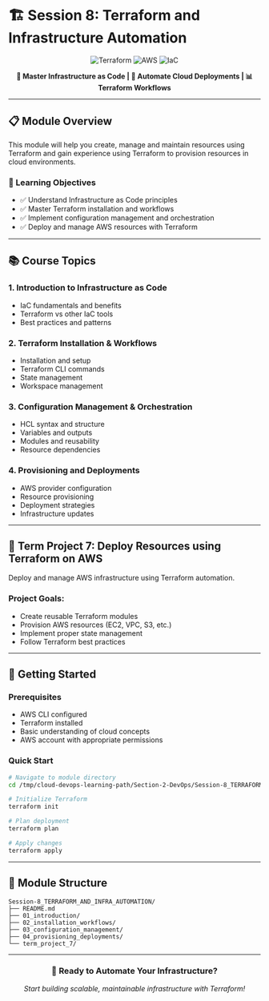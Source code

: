 # 🏗️ Session 8: Terraform and Infrastructure Automation

<div align="center">

![Terraform](https://img.shields.io/badge/Terraform-Infrastructure-623CE4?style=for-the-badge&logo=terraform&logoColor=white)
![AWS](https://img.shields.io/badge/AWS-Cloud-FF9900?style=for-the-badge&logo=amazon-aws&logoColor=white)
![IaC](https://img.shields.io/badge/Infrastructure-as_Code-blue?style=for-the-badge&logo=terraform&logoColor=white)

**🎯 Master Infrastructure as Code | 🚀 Automate Cloud Deployments | 📊 Terraform Workflows**

</div>

---

## 📋 Module Overview

This module will help you create, manage and maintain resources using Terraform and gain experience using Terraform to provision resources in cloud environments.

### 🎯 Learning Objectives
- ✅ Understand Infrastructure as Code principles
- ✅ Master Terraform installation and workflows
- ✅ Implement configuration management and orchestration
- ✅ Deploy and manage AWS resources with Terraform

---

## 📚 Course Topics

### **1. Introduction to Infrastructure as Code**
- IaC fundamentals and benefits
- Terraform vs other IaC tools
- Best practices and patterns

### **2. Terraform Installation & Workflows**
- Installation and setup
- Terraform CLI commands
- State management
- Workspace management

### **3. Configuration Management & Orchestration**
- HCL syntax and structure
- Variables and outputs
- Modules and reusability
- Resource dependencies

### **4. Provisioning and Deployments**
- AWS provider configuration
- Resource provisioning
- Deployment strategies
- Infrastructure updates

---

## 🎯 Term Project 7: Deploy Resources using Terraform on AWS

Deploy and manage AWS infrastructure using Terraform automation.

### Project Goals:
- Create reusable Terraform modules
- Provision AWS resources (EC2, VPC, S3, etc.)
- Implement proper state management
- Follow Terraform best practices

---

## 🚀 Getting Started

### Prerequisites
- AWS CLI configured
- Terraform installed
- Basic understanding of cloud concepts
- AWS account with appropriate permissions

### Quick Start
```bash
# Navigate to module directory
cd /tmp/cloud-devops-learning-path/Section-2-DevOps/Session-8_TERRAFORM_AND_INFRA_AUTOMATION

# Initialize Terraform
terraform init

# Plan deployment
terraform plan

# Apply changes
terraform apply
```

---

## 📁 Module Structure

```
Session-8_TERRAFORM_AND_INFRA_AUTOMATION/
├── README.md
├── 01_introduction/
├── 02_installation_workflows/
├── 03_configuration_management/
├── 04_provisioning_deployments/
└── term_project_7/
```

---

<div align="center">

### 🎯 **Ready to Automate Your Infrastructure?**

*Start building scalable, maintainable infrastructure with Terraform!*

</div>
